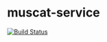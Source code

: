 # muscat-service

[![Build Status](https://travis-ci.org/sarah-yu/muscat-service.svg?branch=master)](https://travis-ci.org/sarah-yu/muscat-service)
